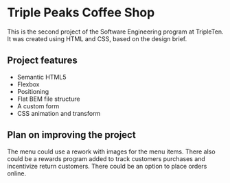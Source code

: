 # Triple Peaks Coffee Shop

This is the second project of the Software Engineering program at TripleTen. It was created using HTML and CSS, based on the design brief.

## Project features

- Semantic HTML5
- Flexbox
- Positioning
- Flat BEM file structure
- A custom form
- CSS animation and transform

## Plan on improving the project

The menu could use a rework with images for the menu items.
There also could be a rewards program added to track customers purchases and incentivize return customers.
There could be an option to place orders online.
